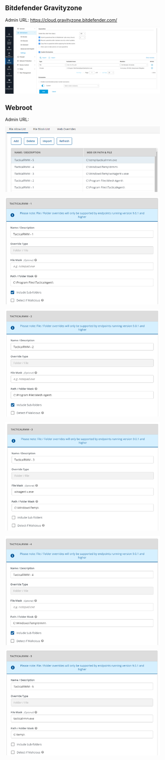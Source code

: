 ## Bitdefender Gravityzone

Admin URL: <https://cloud.gravityzone.bitdefender.com/>

![Web Exclusions](images/avbitdefender_gravityzone_exclusions.png)

## Webroot

Admin URL:

![Web Exclusions](images/avwebroot.png)

![Web Exclusions](images/avwebroot5.png)

![Web Exclusions](images/avwebroot4.png)

![Web Exclusions](images/avwebroot3.png)

![Web Exclusions](images/avwebroot2.png)

![Web Exclusions](images/avwebroot1.png)
